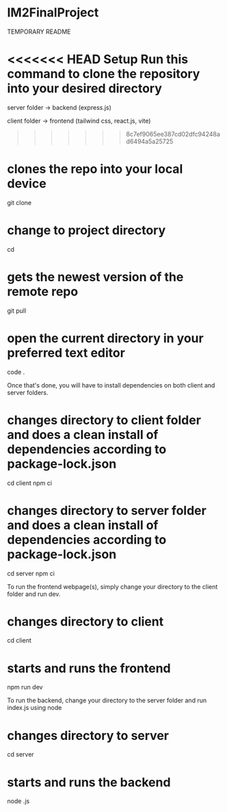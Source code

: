 # IM2FinalProject

TEMPORARY README

<<<<<<< HEAD
Setup
Run this command to clone the repository into your desired directory
=======
server folder -> backend (express.js)

client folder -> frontend (tailwind css, react.js, vite)
>>>>>>> 8c7ef9065ee387cd02dfc94248ad6494a5a25725

# clones the repo into your local device
git clone <url>
# change to project directory
cd <project name>
# gets the newest version of the remote repo
git pull
# open the current directory in your preferred text editor
code .

Once that's done, you will have to install dependencies on both client and server folders.

# changes directory to client folder and does a clean install of dependencies according to package-lock.json
cd client 
npm ci

# changes directory to server folder and does a clean install of dependencies according to package-lock.json
cd server
npm ci

To run the frontend webpage(s), simply change your directory to the client folder and run dev.

# changes directory to client
cd client
# starts and runs the frontend
npm run dev

To run the backend, change your directory to the server folder and run index.js using node

# changes directory to server
cd server
# starts and runs the backend
node <application name>.js
